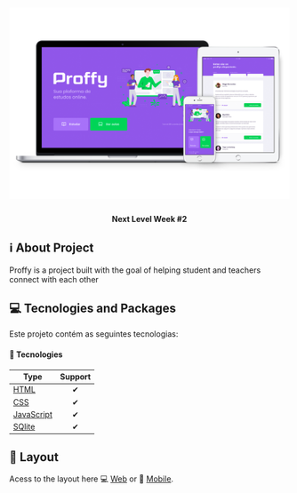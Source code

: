 <h1 align="center">
    <img alt="proffy-landing" src="https://github.com/PF-Henrique/NLW-2-Proffy/blob/master/.github/amostra.png" />
</h1>


<h4 align="center">
  Next Level Week #2
</h4>


## ℹ️ About Project



  <p>
    
Proffy is a project built with the goal of helping student and teachers connect with each other
  </p>



## 💻 Tecnologies and Packages

Este projeto contém as seguintes tecnologias:

#### 🔨 Tecnologies

| Type                | Support   |
|---------------------|:---------:|
| [HTML]()                          | ✔         | 
| [CSS]()         | ✔         |
| [JavaScript]()   | ✔         |
| [SQlite]()                              | ✔         |


## 🔖 Layout

Acess to the layout here 💻 [Web](https://www.figma.com/file/W7X5HgkYaruZnUVKHj6Uz4/Proffy-Web) or 📱 [Mobile](https://www.figma.com/file/FSQdUUY3n8YZeLkpZTJYBT/Proffy-Mobile).
